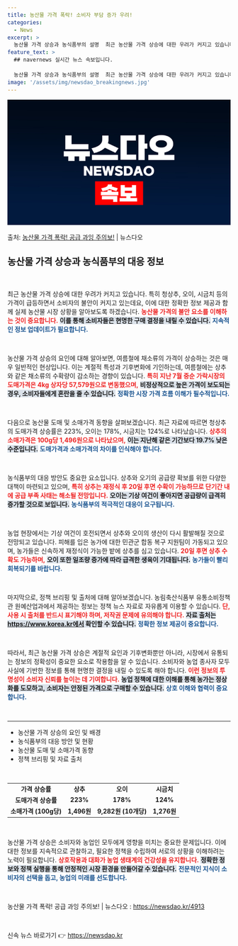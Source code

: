 ```yaml
---
title: 농산물 가격 폭락! 소비자 부담 증가 우려!
categories:
  - News
excerpt: >
  농산물 가격 상승과 농식품부의 설명  최근 농산물 가격 상승에 대한 우려가 커지고 있습니다. 특히 청상추, …
feature_text: >
  ## navernews 실시간 뉴스 속보입니다.

  농산물 가격 상승과 농식품부의 설명  최근 농산물 가격 상승에 대한 우려가 커지고 있습니다. 특히 청상추, …
image: '/assets/img/newsdao_breakingnews.jpg'
---
```


![뉴스다오 속보](/assets/img/newsdao_breakingnews.jpg)

<p>출처: <a href="https://newsdao.kr/4913" rel="dofollow">농산물 가격 폭락! 공급 과잉 주의보!</a> | 뉴스다오</p>

<h2 data-ke-size="size26">농산물 가격 상승과 농식품부의 대응 정보</h2>

<p data-ke-size="size16">&nbsp;</p>

최근 농산물 가격 상승에 대한 우려가 커지고 있습니다. 특히 청상추, 오이, 시금치 등의 가격이 급등하면서 소비자의 불안이 커지고 있는데요, 이에 대한 정확한 정보 제공과 함께 실제 농산물 시장 상황을 알아보도록 하겠습니다. <b><span style="color: #ee2323;">농산물 가격의 불안 요소를 이해하는 것이 중요합니다.</span></b> <b><span style="background-color: #21538527;">이를 통해 소비자들은 현명한 구매 결정을 내릴 수 있습니다.</span></b> <b><span style="color: #1a5490;">지속적인 정보 업데이트가 필요합니다.</span></b>

<p data-ke-size="size16">&nbsp;</p>

농산물 가격 상승의 요인에 대해 알아보면, 여름철에 채소류의 가격이 상승하는 것은 매우 일반적인 현상입니다. 이는 계절적 특성과 기후변화에 기인하는데, 여름철에는 상추와 같은 채소류의 수확량이 감소하는 경향이 있습니다. <b><span style="color: #ee2323;">특히 지난 7월 중순 가락시장의 도매가격은 4kg 상자당 57,579원으로 변동했으며,</span></b> <b><span style="background-color: #21538527;">비정상적으로 높은 가격이 보도되는 경우, 소비자들에게 혼란을 줄 수 있습니다.</span></b> <b><span style="color: #1a5490;">정확한 시장 가격 흐름 이해가 필수적입니다.</span></b>

<p data-ke-size="size16">&nbsp;</p>

다음으로 농산물 도매 및 소매가격 동향을 살펴보겠습니다. 최근 자료에 따르면 청상추의 도매가격 상승률은 223%, 오이는 178%, 시금치는 124%로 나타났습니다. <b><span style="color: #ee2323;">상추의 소매가격은 100g당 1,496원으로 나타났으며,</span></b> <b><span style="background-color: #21538527;">이는 지난해 같은 기간보다 19.7% 낮은 수준입니다.</span></b> <b><span style="color: #1a5490;">도매가격과 소매가격의 차이를 인식해야 합니다.</span></b>

<p data-ke-size="size16">&nbsp;</p>

농식품부의 대응 방안도 중요한 요소입니다. 상추와 오기의 공급량 확보를 위한 다양한 대책이 마련되고 있으며, <b><span style="color: #ee2323;">특히 상추는 재정식 후 20일 후면 수확이 가능하므로 단기간 내에 공급 부족 사태는 해소될 전망입니다.</span></b> <b><span style="background-color: #21538527;">오이는 기상 여건이 좋아지면 공급량이 급격히 증가할 것으로 보입니다.</span></b> <b><span style="color: #1a5490;">농식품부의 적극적인 대응이 요구됩니다.</span></b>

<p data-ke-size="size16">&nbsp;</p>

농업 현장에서는 기상 여건이 호전되면서 상추와 오이의 생산이 다시 활발해질 것으로 전망되고 있습니다. 피해를 입은 농가에 대한 민관군 합동 복구 지원팀이 가동되고 있으며, 농가들은 신속하게 재정식이 가능한 밭에 상추를 심고 있습니다. <b><span style="color: #ee2323;">20일 후면 상추 수확도 가능하며,</span></b> <b><span style="background-color: #21538527;">오이 또한 일조량 증가에 따라 급격한 생육이 기대됩니다.</span></b> <b><span style="color: #1a5490;">농가들이 빨리 회복되기를 바랍니다.</span></b>

<p data-ke-size="size16">&nbsp;</p>

마지막으로, 정책 브리핑 및 출처에 대해 알아보겠습니다. 농림축산식품부 유통소비정책관 원예산업과에서 제공하는 정보는 정책 뉴스 자료로 자유롭게 이용할 수 있습니다. <b><span style="color: #ee2323;">단, 사용 시 출처를 반드시 표기해야 하며, 저작권 문제에 유의해야 합니다.</span></b> <b><span style="background-color: #21538527;">자료 출처는 https://www.korea.kr에서 확인할 수 있습니다.</span></b> <b><span style="color: #1a5490;">정확한 정보 제공이 중요합니다.</span></b>

<p data-ke-size="size16">&nbsp;</p>

따라서, 최근 농산물 가격 상승은 계절적 요인과 기후변화뿐만 아니라, 시장에서 유통되는 정보의 정확성이 중요한 요소로 작용함을 알 수 있습니다. 소비자와 농업 종사자 모두 사실에 기반한 정보를 통해 현명한 결정을 내릴 수 있도록 해야 합니다. <b><span style="color: #ee2323;">이런 정보의 투명성이 소비자 신뢰를 높이는 데 기여합니다.</span></b> <b><span style="background-color: #21538527;">농업 정책에 대한 이해를 통해 농가는 정상화를 도모하고, 소비자는 안정된 가격으로 구매할 수 있습니다.</span></b> <b><span style="color: #1a5490;">상호 이해와 협력이 중요합니다.</span></b>

<p data-ke-size="size16">&nbsp;</p>

<hr>

<ul>
  <li>농산물 가격 상승의 요인 및 배경</li>
  <li>농식품부의 대응 방안 및 현황</li>
  <li>농산물 도매 및 소매가격 동향</li>
  <li>정책 브리핑 및 자료 출처</li>
</ul>

<p data-ke-size="size16">&nbsp;</p>

<table>
  <tr>
    <td style="text-align: center; height: 17px;"><b>가격 상승률</b></td>
    <td style="text-align: center; height: 17px;"><b>상추</b></td>
    <td style="text-align: center; height: 17px;"><b>오이</b></td>
    <td style="text-align: center; height: 17px;"><b>시금치</b></td>
  </tr>
  <tr>
    <td style="text-align: center; height: 17px;"><b>도매가격 상승률</b></td>
    <td style="text-align: center; height: 17px;"><b>223%</b></td>
    <td style="text-align: center; height: 17px;"><b>178%</b></td>
    <td style="text-align: center; height: 17px;"><b>124%</b></td>
  </tr>
  <tr>
    <td style="text-align: center; height: 17px;"><b>소매가격 (100g당)</b></td>
    <td style="text-align: center; height: 17px;"><b>1,496원</b></td>
    <td style="text-align: center; height: 17px;"><b>9,282원 (10개당)</b></td>
    <td style="text-align: center; height: 17px;"><b>1,276원</b></td>
  </tr>
</table>

<p data-ke-size="size16">&nbsp;</p>

농산물 가격 상승은 소비자와 농업인 모두에게 영향을 미치는 중요한 문제입니다. 이에 대한 정보를 지속적으로 관찰하고, 필요한 정책을 수립하여 서로의 상황을 이해하려는 노력이 필요합니다. <b><span style="color: #ee2323;">상호작용과 대화가 농업 생태계의 건강성을 유지합니다.</span></b> <b><span style="background-color: #21538527;">정확한 정보와 정책 실행을 통해 안정적인 시장 환경을 만들어갈 수 있습니다.</span></b> <b><span style="color: #1a5490;">전문적인 지식이 소비자의 선택을 돕고, 농업의 미래를 선도합니다.</span></b>

<p data-ke-size="size16">&nbsp;</p>

농산물 가격 폭락! 공급 과잉 주의보! | 뉴스다오  : <a href="https://newsdao.kr/4913">https://newsdao.kr/4913</a>

<p data-ke-size="size16">&nbsp;</p> 

신속 뉴스 바로가기 👉 <a href="https://newsdao.kr" rel="dofollow">https://newsdao.kr</a>


